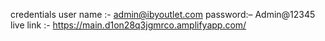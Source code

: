 credentials
user name :- admin@ibyoutlet.com
password:– Admin@12345
live link :- https://main.d1on28q3jgmrco.amplifyapp.com/

